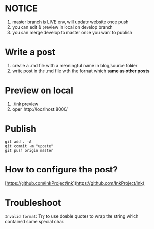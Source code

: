 # NOTICE

1. master branch is LIVE env, will update website once push
2. you can edit & preview in local on develop branch
3. you can merge develop to master once you want to publish

# Write a post

1. create a .md file with a meaningful name in blog/source folder
2. write post in the .md file with the format which **same as other posts**

# Preview on local

1. ./ink preview
2. open http://localhost:8000/

# Publish
```
git add . -A
git commit -m "update"
git push origin master
```

# How to configure the post?

[https://github.com/InkProject/ink](https://github.com/InkProject/ink)

# Troubleshoot

`Invalid format`: Try to use double quotes to wrap the string which contained some special char.
